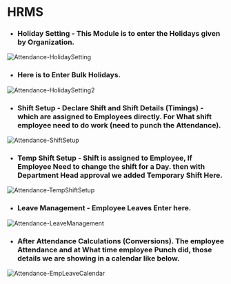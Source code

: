 # HRMS

+ ### Holiday Setting - This Module is to enter the Holidays given by Organization.
![Attendance-HolidaySetting](https://github.com/NagendraVangara/HRMS/assets/145798696/0f483df9-a9a4-4a71-ac02-dba2e4cf35ae)

+ ### Here is to Enter Bulk Holidays.
![Attendance-HolidaySetting2](https://github.com/NagendraVangara/HRMS/assets/145798696/2feb71d1-e6ea-425a-9b34-2c9a7fd1ccd1)

+ ### Shift Setup - Declare Shift and Shift Details (Timings) - which are assigned to Employees directly. For What shift employee need to do work (need to punch the Attendance).
![Attendance-ShiftSetup](https://github.com/NagendraVangara/HRMS/assets/145798696/49cb2f43-ced7-4a34-a9a9-64d8d7890df2)

+ ### Temp Shift Setup - Shift is assigned to Employee, If Employee Need to change the shift for a Day. then with Department Head approval we added Temporary Shift Here.
![Attendance-TempShiftSetup](https://github.com/NagendraVangara/HRMS/assets/145798696/76209ca3-b59b-424a-848d-18245b63de56)

+ ### Leave Management - Employee Leaves Enter here. 
![Attendance-LeaveManagement](https://github.com/NagendraVangara/HRMS/assets/145798696/6c326985-a45b-4855-be5e-322945336ac8)

+ ### After Attendance Calculations (Conversions). The employee Attendance and at What time employee Punch did, those details we are showing in a calendar like below.
![Attendance-EmpLeaveCalendar](https://github.com/NagendraVangara/HRMS/assets/145798696/a994c4a6-e60a-410d-82b5-cc08b184aa38)

